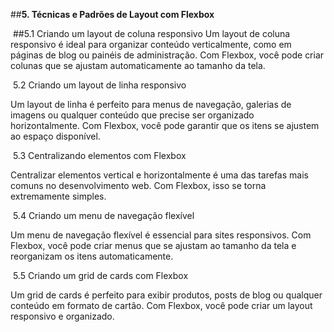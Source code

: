 ##**5. Técnicas e Padrões de Layout com Flexbox**

​	##5.1 Criando um layout de coluna responsivo
Um layout de coluna responsivo é ideal para organizar conteúdo verticalmente, como em páginas de blog ou painéis de administração. Com Flexbox, você pode criar colunas que se ajustam automaticamente ao tamanho da tela.

​	5.2 Criando um layout de linha responsivo

Um layout de linha é perfeito para menus de navegação, galerias de imagens ou qualquer conteúdo que precise ser organizado horizontalmente. Com Flexbox, você pode garantir que os itens se ajustem ao espaço disponível.

​	5.3 Centralizando elementos com Flexbox

Centralizar elementos vertical e horizontalmente é uma das tarefas mais comuns no desenvolvimento web. Com Flexbox, isso se torna extremamente simples.

​	5.4 Criando um menu de navegação flexível

Um menu de navegação flexível é essencial para sites responsivos. Com Flexbox, você pode criar menus que se ajustam ao tamanho da tela e reorganizam os itens automaticamente.

​	5.5 Criando um grid de cards com Flexbox

Um grid de cards é perfeito para exibir produtos, posts de blog ou qualquer conteúdo em formato de cartão. Com Flexbox, você pode criar um layout responsivo e organizado.
